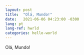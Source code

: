 ```yaml
---
layout: post
title:  "Olá, Mundo!"
date:   2021-06-06 04:23:00 -0300
lang: pt
lang-ref: hwrld
categories: hello-world
---
```

Olá, Mundo!

